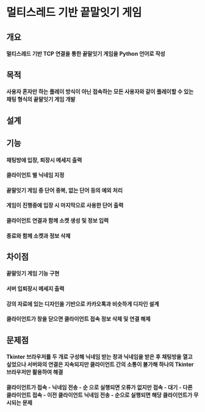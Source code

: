 # 멀티스레드 기반 끝말잇기 게임

## 개요
#### 멀티스레드 기반 TCP 연결을 통한 끝말잇기 게임을 Python 언어로 작성

## 목적
#### 사용자 혼자만 하는 플레이 방식이 아닌 접속하는 모든 사용자와 같이 플레이할 수 있는 채팅 형식의 끝말잇기 게임 개발

## 설계

## 기능
#### 채팅방에 입장, 퇴장시 메세지 출력
#### 클라이언트 별 닉네임 지정
#### 끝말잇기 게임 중 단어 중복, 없는 단어 등의 예외 처리
#### 게임이 진행중에 입장 시 마지막으로 사용한 단어 출력
#### 클라이언트 연결과 함께 소켓 생성 및 정보 입력
#### 종료와 함께 소켓과 정보 삭제

## 차이점
#### 끝말잇기 게임 기능 구현
#### 서버 입퇴장시 메세지 출력
#### 강의 자료에 있는 디자인을 기반으로 카카오톡과 비슷하게 디자인 설계
#### 클라이언트가 창을 닫으면 클라이언트 접속 정보 삭제 및 연결 해제

## 문제점
#### Tkinter 브라우저를 두 개로 구성해 닉네임 받는 창과 닉네임을 받은 후 채팅방을 열고 싶었으나 서버와의 연결은 지속되지만 클라이언트 간의 소통이 불가해 하나의 Tkinter 브라우저만 활용하여 해결
#### 클라이언트가 접속 - 닉네임 전송 - 순 으로 실행되면 오류가 없지만 접속 - 대기 - 다른 클라이언트 접속 - 이전 클라이언트 닉네임 전송 - 순으로 실행되면 해당 클라이언트가 무시되는 문제
